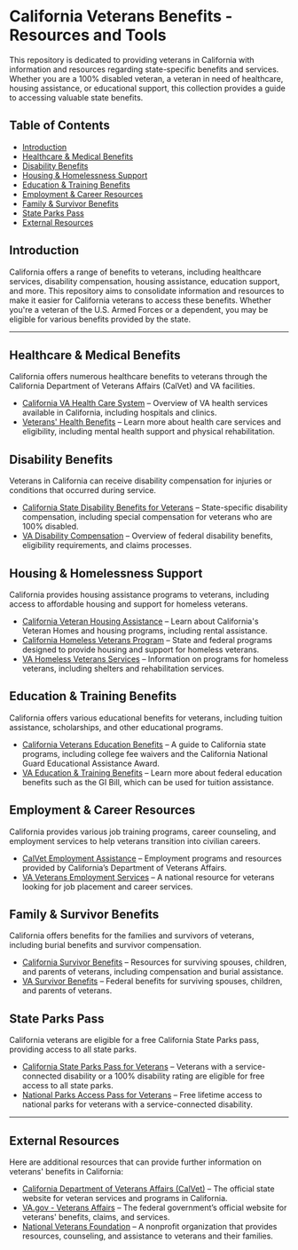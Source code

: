 # California Veterans Benefits - Resources and Tools

This repository is dedicated to providing veterans in California with information and resources regarding state-specific benefits and services. Whether you are a 100% disabled veteran, a veteran in need of healthcare, housing assistance, or educational support, this collection provides a guide to accessing valuable state benefits.

## Table of Contents
- [Introduction](#introduction)
- [Healthcare & Medical Benefits](#healthcare-medical-benefits)
- [Disability Benefits](#disability-benefits)
- [Housing & Homelessness Support](#housing-homelessness-support)
- [Education & Training Benefits](#education-training-benefits)
- [Employment & Career Resources](#employment-career-resources)
- [Family & Survivor Benefits](#family-survivor-benefits)
- [State Parks Pass](#state-parks-pass)
- [External Resources](#external-resources)

## Introduction

California offers a range of benefits to veterans, including healthcare services, disability compensation, housing assistance, education support, and more. This repository aims to consolidate information and resources to make it easier for California veterans to access these benefits. Whether you're a veteran of the U.S. Armed Forces or a dependent, you may be eligible for various benefits provided by the state.

---

## Healthcare & Medical Benefits
California offers numerous healthcare benefits to veterans through the California Department of Veterans Affairs (CalVet) and VA facilities.

- [California VA Health Care System](https://www.va.gov/directory/guide/state.asp?dnum=CALIFORNIA) – Overview of VA health services available in California, including hospitals and clinics.
- [Veterans' Health Benefits](https://www.va.gov/health-care/) – Learn more about health care services and eligibility, including mental health support and physical rehabilitation.

## Disability Benefits
Veterans in California can receive disability compensation for injuries or conditions that occurred during service.

- [California State Disability Benefits for Veterans](https://www.calvet.ca.gov/) – State-specific disability compensation, including special compensation for veterans who are 100% disabled.
- [VA Disability Compensation](https://www.va.gov/disability/) – Overview of federal disability benefits, eligibility requirements, and claims processes.

## Housing & Homelessness Support
California provides housing assistance programs to veterans, including access to affordable housing and support for homeless veterans.

- [California Veteran Housing Assistance](https://www.calvet.ca.gov/VetHomes/Pages/default.aspx) – Learn about California's Veteran Homes and housing programs, including rental assistance.
- [California Homeless Veterans Program](https://www.calvet.ca.gov/Programs/Pages/Homeless-Veterans.aspx) – State and federal programs designed to provide housing and support for homeless veterans.
- [VA Homeless Veterans Services](https://www.va.gov/homeless/) – Information on programs for homeless veterans, including shelters and rehabilitation services.

## Education & Training Benefits
California offers various educational benefits for veterans, including tuition assistance, scholarships, and other educational programs.

- [California Veterans Education Benefits](https://www.calvet.ca.gov/Programs/Pages/College-Resources.aspx) – A guide to California state programs, including college fee waivers and the California National Guard Educational Assistance Award.
- [VA Education & Training Benefits](https://www.va.gov/education/) – Learn more about federal education benefits such as the GI Bill, which can be used for tuition assistance.

## Employment & Career Resources
California provides various job training programs, career counseling, and employment services to help veterans transition into civilian careers.

- [CalVet Employment Assistance](https://www.calvet.ca.gov/Programs/Pages/Employment.aspx) – Employment programs and resources provided by California’s Department of Veterans Affairs.
- [VA Veterans Employment Services](https://www.va.gov/careers-employment/) – A national resource for veterans looking for job placement and career services.

## Family & Survivor Benefits
California offers benefits for the families and survivors of veterans, including burial benefits and survivor compensation.

- [California Survivor Benefits](https://www.calvet.ca.gov/Programs/Pages/Survivor-Benefits.aspx) – Resources for surviving spouses, children, and parents of veterans, including compensation and burial assistance.
- [VA Survivor Benefits](https://www.va.gov/family-member-benefits/) – Federal benefits for surviving spouses, children, and parents of veterans.

## State Parks Pass
California veterans are eligible for a free California State Parks pass, providing access to all state parks.

- [California State Parks Pass for Veterans](https://www.parks.ca.gov/?page_id=1044) – Veterans with a service-connected disability or a 100% disability rating are eligible for free access to all state parks.
- [National Parks Access Pass for Veterans](https://www.nps.gov/planyourvisit/passes.htm) – Free lifetime access to national parks for veterans with a service-connected disability.

---

## External Resources
Here are additional resources that can provide further information on veterans' benefits in California:

- [California Department of Veterans Affairs (CalVet)](https://www.calvet.ca.gov/) – The official state website for veteran services and programs in California.
- [VA.gov - Veterans Affairs](https://www.va.gov/) – The federal government’s official website for veterans' benefits, claims, and services.
- [National Veterans Foundation](https://nvf.org/) – A nonprofit organization that provides resources, counseling, and assistance to veterans and their families.
